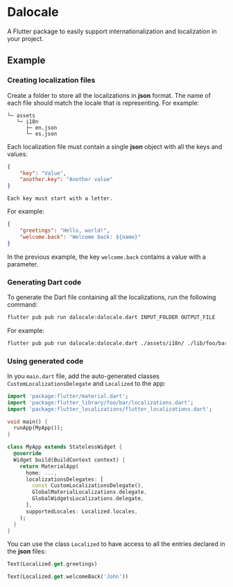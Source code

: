 # Dalocale

A Flutter package to easily support internationalization and localization in your project.

## Example

### Creating localization files

Create a folder to store all the localizations in **json** format. The name of each file should match the locale that is representing. For example:

```
└─ assets
   └─ i18n
      ├─ en.json
      └─ es.json
```

Each localization file must contain a single **json** object with all the keys and values:

```json
{
    "key": "Value",
    "another.key": "Another value"
}
```

`Each key must start with a letter.`

For example:
```json
{
    "greetings": "Hello, world!",
    "welcome.back": "Welcome back: ${name}"
}
```

In the previous example, the key `welcome.back` contains a value with a parameter.

### Generating Dart code

To generate the Dart file containing all the localizations, run the following command:

```bash
flutter pub pub run dalocale:dalocale.dart INPUT_FOLDER OUTPUT_FILE
```

For example:

```bash
flutter pub pub run dalocale:dalocale.dart ./assets/i18n/ ./lib/foo/bar/localizations.dart
```

### Using generated code

In you `main.dart` file, add the auto-generated classes `CustomLocalizationsDelegate` and `Localized` to the app:

```dart
import 'package:flutter/material.dart';
import 'package:flutter_library/foo/bar/localizations.dart';
import 'package:flutter_localizations/flutter_localizations.dart';

void main() {
  runApp(MyApp());
}

class MyApp extends StatelessWidget {
  @override
  Widget build(BuildContext context) {
    return MaterialApp(
      home: ...,
      localizationsDelegates: [
        const CustomLocalizationsDelegate(),
        GlobalMaterialLocalizations.delegate,
        GlobalWidgetsLocalizations.delegate,
      ],
      supportedLocales: Localized.locales,
    );
  }
}
```

You can use the class `Localized` to have access to all the entries declared in the **json** files:

```dart
Text(Localized.get.greetings)
```

```dart
Text(Localized.get.welcomeBack('John'))
```